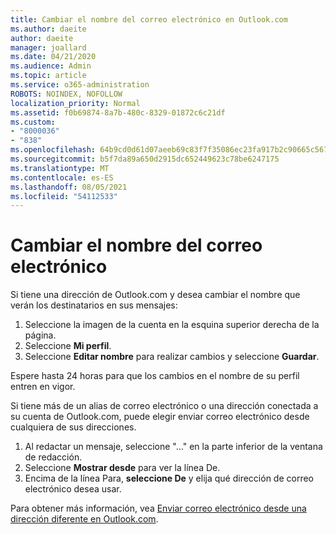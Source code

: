 ```yaml
---
title: Cambiar el nombre del correo electrónico en Outlook.com
ms.author: daeite
author: daeite
manager: joallard
ms.date: 04/21/2020
ms.audience: Admin
ms.topic: article
ms.service: o365-administration
ROBOTS: NOINDEX, NOFOLLOW
localization_priority: Normal
ms.assetid: f0b69874-8a7b-480c-8329-01872c6c21df
ms.custom:
- "8000036"
- "838"
ms.openlocfilehash: 64b9cd0d61d07aeeb69c83f7f35086ec23fa917b2c90665c567245fe4915abe1
ms.sourcegitcommit: b5f7da89a650d2915dc652449623c78be6247175
ms.translationtype: MT
ms.contentlocale: es-ES
ms.lasthandoff: 08/05/2021
ms.locfileid: "54112533"
---
```

# <a name="change-your-email-name"></a>Cambiar el nombre del correo electrónico

Si tiene una dirección de Outlook.com y desea cambiar el nombre que verán los destinatarios en sus mensajes:
  
1. Seleccione la imagen de la cuenta en la esquina superior derecha de la página.
2. Seleccione **Mi perfil**.
3. Seleccione **Editar nombre** para realizar cambios y seleccione **Guardar**.

Espere hasta 24 horas para que los cambios en el nombre de su perfil entren en vigor.
  
Si tiene más de un alias de correo electrónico o una dirección conectada a su cuenta de Outlook.com, puede elegir enviar correo electrónico desde cualquiera de sus direcciones.
  
1. Al redactar un mensaje, seleccione "..." en la parte inferior de la ventana de redacción.
1. Seleccione **Mostrar desde** para ver la línea De.
1. Encima de la línea Para, **seleccione De** y elija qué dirección de correo electrónico desea usar.

Para obtener más información, vea [Enviar correo electrónico desde una dirección diferente en Outlook.com](https://support.office.com/article/ccba89cb-141c-4a36-8c56-6d16a8556d2e?wt.mc_id=Office_Outlook_com_Alchemy).